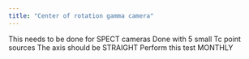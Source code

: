 ```yaml
---
title: "Center of rotation gamma camera"
---
```

This needs to be done for SPECT cameras
Done with 5 small Tc point sources 
The axis should be STRAIGHT
Perform this test MONTHLY

